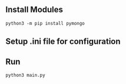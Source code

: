 ## Install Modules 

```
python3 -m pip install pymongo
```

## Setup .ini file for configuration

## Run
```
python3 main.py
```